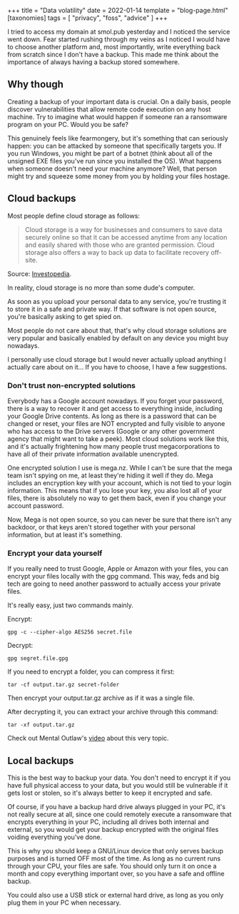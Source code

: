 +++
title = "Data volatility"
date = 2022-01-14
template = "blog-page.html"
[taxonomies]
tags = [ "privacy", "foss", "advice" ]
+++

I tried to access my domain at smol.pub yesterday and I noticed the service went down. Fear started rushing through my veins as I noticed I would have to choose another platform and, most importantly, write everything back from scratch since I don't have a backup. This made me think about the importance of always having a backup stored somewhere.

## Why though
Creating a backup of your important data is crucial. On a daily basis, people discover vulnerabilities that allow remote code execution on any host machine. Try to imagine what would happen if someone ran a ransomware program on your PC. Would you be safe?

This genuinely feels like fearmongery, but it's something that can seriously happen: you can be attacked by someone that specifically targets you. If you run Windows, you might be part of a botnet (think about all of the unsigned EXE files you've run since you installed the OS). What happens when someone doesn't need your machine anymore? Well, that person might try and squeeze some money from you by holding your files hostage.

## Cloud backups
Most people define cloud storage as follows:
> Cloud storage is a way for businesses and consumers to save data securely online so that it can be accessed anytime from any location and easily shared with those who are granted permission. Cloud storage also offers a way to back up data to facilitate recovery off-site.

Source: [Investopedia](https://www.investopedia.com/terms/c/cloud-storage.asp).

In reality, cloud storage is no more than some dude's computer.

As soon as you upload your personal data to any service, you're trusting it to store it in a safe and private way. If that software is not open source, you're basically asking to get spied on.

Most people do not care about that, that's why cloud storage solutions are very popular and basically enabled by default on any device you might buy nowadays.

I personally use cloud storage but I would never actually upload anything I actually care about on it...
If you have to choose, I have a few suggestions.

### Don't trust non-encrypted solutions
Everybody has a Google account nowadays. If you forget your password, there is a way to recover it and get access to everything inside, including your Google Drive contents. As long as there is a password that can be changed or reset, your files are NOT encrypted and fully visible to anyone who has access to the Drive servers (Google or any other government agency that might want to take a peek).
Most cloud solutions work like this, and it's actually frightening how many people trust megacorporations to have all of their private information available unencrypted.

One encrypted solution I use is mega.nz.
While I can't be sure that the mega team isn't spying on me, at least they're hiding it well if they do.
Mega includes an encryption key with your account, which is not tied to your login information.
This means that if you lose your key, you also lost all of your files, there is absolutely no way to get them back, even if you change your account password.

Now, Mega is not open source, so you can never be sure that there isn't any backdoor, or that keys aren't stored together with your personal information, but at least it's something.

### Encrypt your data yourself
If you really need to trust Google, Apple or Amazon with your files, you can encrypt your files locally with the gpg command. This way, feds and big tech are going to need another password to actually access your private files.

It's really easy, just two commands mainly.

Encrypt:
```
gpg -c --cipher-algo AES256 secret.file
```

Decrypt:
```
gpg segret.file.gpg
```

If you need to encrypt a folder, you can compress it first:
```
tar -cf output.tar.gz secret-folder
```

Then encrypt your output.tar.gz archive as if it was a single file.

After decrypting it, you can extract your archive through this command:
```
tar -xf output.tar.gz
```

Check out Mental Outlaw's [video](https://invidio.us/M0O7vhvQW30) about this very topic.

## Local backups
This is the best way to backup your data.
You don't need to encrypt it if you have full physical access to your data, but you would still be vulnerable if it gets lost or stolen, so it's always better to keep it encrypted and safe.

Of course, if you have a backup hard drive always plugged in your PC, it's not really secure at all, since one could remotely execute a ransomware that encrypts everything in your PC, including all drives both internal and external, so you would get your backup encrypted with the original files voiding everything you've done.

This is why you should keep a GNU/Linux device that only serves backup purposes and is turned OFF most of the time. As long as no current runs through your CPU, your files are safe. You should only turn it on once a month and copy everything important over, so you have a safe and offline backup.

You could also use a USB stick or external hard drive, as long as you only plug them in your PC when necessary.
